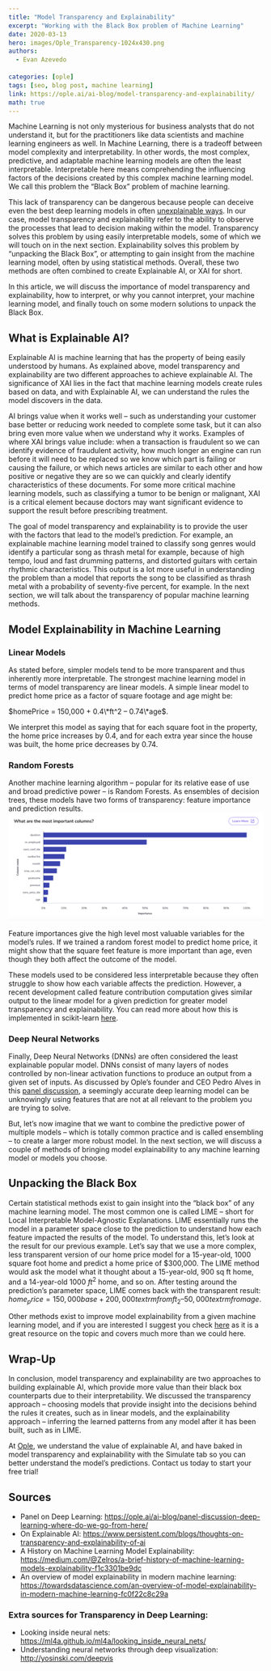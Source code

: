 ```yaml
---
title: "Model Transparency and Explainability"
excerpt: "Working with the Black Box problem of Machine Learning"
date: 2020-03-13
hero: images/Ople_Transparency-1024x430.png
authors:
  - Evan Azevedo

categories: [ople]
tags: [seo, blog post, machine learning]
link: https://ople.ai/ai-blog/model-transparency-and-explainability/
math: true
---
```

Machine Learning is not only mysterious for business analysts that do not understand it, but for the practitioners like data scientists and machine learning engineers as well. In Machine Learning, there is a tradeoff between model complexity and interpretability. In other words, the most complex, predictive, and adaptable machine learning models are often the least interpretable. Interpretable here means comprehending the influencing factors of the decisions created by this complex machine learning model. We call this problem the “Black Box” problem of machine learning.

This lack of transparency can be dangerous because people can deceive even the best deep learning models in often [unexplainable ways](http://www.evolvingai.org/fooling). In our case, model transparency and explainability refer to the ability to observe the processes that lead to decision making within the model. Transparency solves this problem by using easily interpretable models, some of which we will touch on in the next section. Explainability solves this problem by “unpacking the Black Box”, or attempting to gain insight from the machine learning model, often by using statistical methods. Overall, these two methods are often combined to create Explainable AI, or XAI for short. 

In this article, we will discuss the importance of model transparency and explainability, how to interpret, or why you cannot interpret, your machine learning model, and finally touch on some modern solutions to unpack the Black Box. 

## What is Explainable AI?
Explainable AI is machine learning that has the property of being easily understood by humans. As explained above, model transparency and explainability are two different approaches to achieve explainable AI. The significance of XAI lies in the fact that machine learning models create rules based on data, and with Explainable AI, we can understand the rules the model discovers in the data.

AI brings value when it works well – such as understanding your customer base better or reducing work needed to complete some task, but it can also bring even more value when we understand why it works. Examples of where XAI brings value include: when a transaction is fraudulent so we can identify evidence of fraudulent activity, how much longer an engine can run before it will need to be replaced so we know which part is failing or causing the failure, or which news articles are similar to each other and how positive or negative they are so we can quickly and clearly identify characteristics of these documents. For some more critical machine learning models, such as classifying a tumor to be benign or malignant, XAI is a critical element because doctors may want significant evidence to support the result before prescribing treatment. 

The goal of model transparency and explainability is to provide the user with the factors that lead to the model’s prediction. For example, an explainable machine learning model trained to classify song genres would identify a particular song as thrash metal for example, because of high tempo, loud and fast drumming patterns, and distorted guitars with certain rhythmic characteristics. This output is a lot more useful in understanding the problem than a model that reports the song to be classified as thrash metal with a probability of seventy-five percent, for example. In the next section, we will talk about the transparency of popular machine learning methods.

## Model Explainability in Machine Learning
### Linear Models
As stated before, simpler models tend to be more transparent and thus inherently more interpretable. The strongest machine learning model in terms of model transparency are linear models. A simple linear model to predict home price as a factor of square footage and age might be: 

$homePrice = 150,000 + 0.4\*ft^2 – 0.74\*age$. 

We interpret this model as saying that for each square foot in the property, the home price increases by 0.4, and for each extra year since the house was built, the home price decreases by 0.74.

### Random Forests
Another machine learning algorithm – popular for its relative ease of use and broad predictive power – is Random Forests. As ensembles of decision trees, these models have two forms of transparency: feature importance and prediction results. 
![](feature_importance.png)

Feature importances give the high level most valuable variables for the model’s rules. If we trained a random forest model to predict home price, it might show that the square feet feature is more important than age, even though they both affect the outcome of the model. 

These models used to be considered less interpretable because they often struggle to show how each variable affects the prediction. However, a recent development called feature contribution computation gives similar output to the linear model for a given prediction for greater model transparency and explainability. You can read more about how this is implemented in scikit-learn [here](http://blog.datadive.net/random-forest-interpretation-with-scikit-learn/).

### Deep Neural Networks
Finally, Deep Neural Networks (DNNs) are often considered the least explainable popular model. DNNs consist of many layers of nodes controlled by non-linear activation functions to produce an output from a given set of inputs. As discussed by Ople’s founder and CEO Pedro Alves in this [panel discussion](https://ople.ai/ai-blog/panel-discussion-deep-learning-where-do-we-go-from-here/), a seemingly accurate deep learning model can be unknowingly using features that are not at all relevant to the problem you are trying to solve.

But, let’s now imagine that we want to combine the predictive power of multiple models – which is totally common practice and is called ensembling – to create a larger more robust model. In the next section, we will discuss a couple of methods of bringing model explainability to any machine learning model or models you choose.

## Unpacking the Black Box
Certain statistical methods exist to gain insight into the “black box” of any machine learning model. The most common one is called LIME – short for Local Interpretable Model-Agnostic Explanations. LIME essentially runs the model in a parameter space close to the prediction to understand how each feature impacted the results of the model. To understand this, let’s look at the result for our previous example. Let’s say that we use a more complex, less transparent version of our home price model for a 15-year-old, 1000 square foot home and predict a home price of \$300,000. The LIME method would ask the model what it thought about a 15-year-old, 900 sq ft home, and a 14-year-old 1000 $ft^2$ home, and so on. After testing around the prediction’s parameter space, LIME comes back with the transparent result: $home_price = 150,000 base + 200,000 textrm{from }ft_2 – 50,000 textrm{from age}$.

Other methods exist to improve model explainability from a given machine learning model, and if you are interested I suggest you check [here](https://christophm.github.io/interpretable-ml-book/) as it is a great resource on the topic and covers much more than we could here.

## Wrap-Up
In conclusion, model transparency and explainability are two approaches to building explainable AI, which provide more value than their black box counterparts due to their interpretability. We discussed the transparency approach – choosing models that provide insight into the decisions behind the rules it creates, such as in linear models, and the explainability approach – inferring the learned patterns from any model after it has been built, such as in LIME.

At [Ople](https://ople.ai/), we understand the value of explainable AI, and have baked in model transparency and explainability with the Simulate tab so you can better understand the model’s predictions. Contact us today to start your free trial!

## Sources
* Panel on Deep Learning: https://ople.ai/ai-blog/panel-discussion-deep-learning-where-do-we-go-from-here/ 
* On Explainable AI: https://www.persistent.com/blogs/thoughts-on-transparency-and-explainability-of-ai 
* A History on Machine Learning Model Explainability: https://medium.com/@Zelros/a-brief-history-of-machine-learning-models-explainability-f1c3301be9dc 
* An overview of model explainability in modern machine learning: https://towardsdatascience.com/an-overview-of-model-explainability-in-modern-machine-learning-fc0f22c8c29a 
### Extra sources for Transparency in Deep Learning:
* Looking inside neural nets: https://ml4a.github.io/ml4a/looking_inside_neural_nets/ 
* Understanding neural networks through deep visualization: http://yosinski.com/deepvis